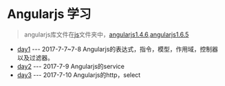# Angularjs 学习
>angularjs库文件在[js](./master/js)文件夹中，[angularjs1.4.6](./master/js/angular146),[angularjs1.6.5](./master/js/angular165)

 - [day1](./master/day1/) --- 2017-7-7~7-8 Angularjs的表达式，指令，模型，作用域，控制器以及过滤器。
 - [day2](./master/day2/) --- 2017-7-9 Angularjs的service
 - [day3](./master/day3/) --- 2017-7-10 Angularjs的http，select 
